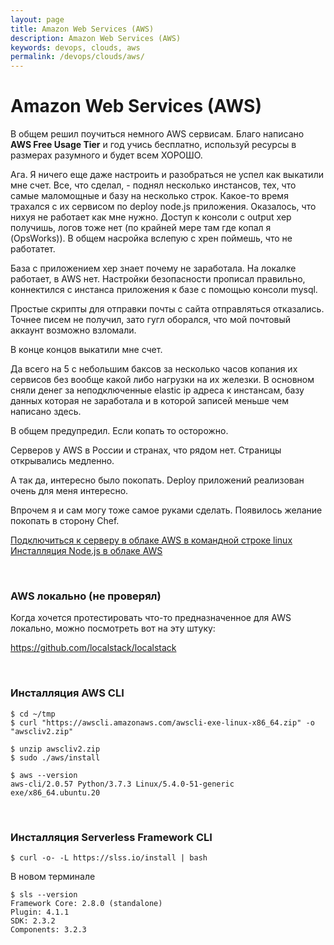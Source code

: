 ```yaml
---
layout: page
title: Amazon Web Services (AWS)
description: Amazon Web Services (AWS)
keywords: devops, clouds, aws
permalink: /devops/clouds/aws/
---
```


# Amazon Web Services (AWS)

В общем решил поучиться немного AWS сервисам. Благо написано **AWS Free Usage Tier** и год учись бесплатно, используй ресурсы в размерах разумного и будет всем ХОРОШО.

Ага. Я ничего еще даже настроить и разобраться не успел как выкатили мне счет. Все, что сделал, - поднял несколько инстансов, тех, что самые маломощные и базу на несколько строк. Какое-то время трахался с их сервисом по deploy node.js приложения. Оказалось, что нихуя не работает как мне нужно. Доступ к консоли с output хер получишь, логов тоже нет (по крайней мере там где копал я (OpsWorks)). В общем насройка вслепую с хрен поймешь, что не работатет.

База с приложением хер знает почему не заработала. На локалке работает, в AWS нет. Настройки безопасности прописал правильно, коннектился с инстанса приложения к базе с помощью консоли mysql.

Простые скрипты для отправки почты с сайта отправляться отказались. Точнее писем не получил, зато гугл оборался, что мой почтовый аккаунт возможно взломали.

В конце концов выкатили мне счет.

Да всего на 5 с небольшим баксов за несколько часов копания их сервисов без вообще какой либо нагрузки на их железки. В основном сняли денег за неподключенные elastic ip адреса к инстансам, базу данных которая не заработала и в которой записей меньше чем написано здесь.

В общем предупредил. Если копать то осторожно.

Серверов у AWS в России и странах, что рядом нет. Страницы открывались медленно.

А так да, интересно было покопать. Deploy приложений реализован очень для меня интересно.

Впрочем я и сам могу тоже самое руками сделать. Появилось желание покопать в сторону Chef.

[Подключиться к серверу в облаке AWS в командной строке linux](/devops/clouds/aws/connect-to-server/)  
[Инсталляция Node.js в облаке AWS](/devops/clouds/aws/nodejs-server/)

<br/>

### AWS локально (не проверял)

Когда хочется протестировать что-то предназначенное для AWS локально, можно посмотреть вот на эту штуку:

https://github.com/localstack/localstack

<br/>

### Инсталляция AWS CLI

    $ cd ~/tmp
    $ curl "https://awscli.amazonaws.com/awscli-exe-linux-x86_64.zip" -o "awscliv2.zip"

    $ unzip awscliv2.zip
    $ sudo ./aws/install

    $ aws --version
    aws-cli/2.0.57 Python/3.7.3 Linux/5.4.0-51-generic exe/x86_64.ubuntu.20

<br/>

### Инсталляция Serverless Framework CLI

    $ curl -o- -L https://slss.io/install | bash

В новом терминале

    $ sls --version
    Framework Core: 2.8.0 (standalone)
    Plugin: 4.1.1
    SDK: 2.3.2
    Components: 3.2.3
